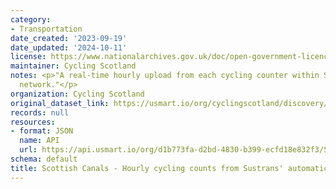 ```yaml
---
category:
- Transportation
date_created: '2023-09-19'
date_updated: '2024-10-11'
license: https://www.nationalarchives.gov.uk/doc/open-government-licence/version/3/
maintainer: Cycling Scotland
notes: <p>"A real-time hourly upload from each cycling counter within Scottish Canals
  network."</p>
organization: Cycling Scotland
original_dataset_link: https://usmart.io/org/cyclingscotland/discovery/discovery-view-detail/e345430e-9d19-4258-a992-af820b4d7ca7
records: null
resources:
- format: JSON
  name: API
  url: https://api.usmart.io/org/d1b773fa-d2bd-4830-b399-ecfd18e832f3/57327a41-7a43-4ca9-a4a2-5951a89c058c/1/urql
schema: default
title: Scottish Canals - Hourly cycling counts from Sustrans' automatic cycling counters
---
```

